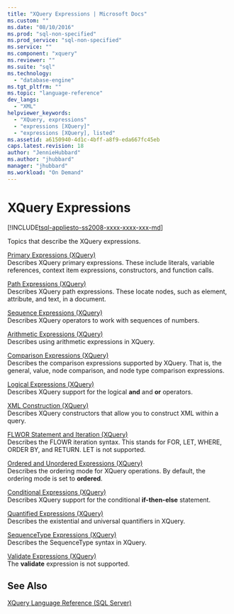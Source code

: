 ```yaml
---
title: "XQuery Expressions | Microsoft Docs"
ms.custom: ""
ms.date: "08/10/2016"
ms.prod: "sql-non-specified"
ms.prod_service: "sql-non-specified"
ms.service: ""
ms.component: "xquery"
ms.reviewer: ""
ms.suite: "sql"
ms.technology: 
  - "database-engine"
ms.tgt_pltfrm: ""
ms.topic: "language-reference"
dev_langs: 
  - "XML"
helpviewer_keywords: 
  - "XQuery, expressions"
  - "expressions [XQuery]"
  - "expressions [XQuery], listed"
ms.assetid: a6150940-4d1c-4bff-a8f9-eda667fc45eb
caps.latest.revision: 18
author: "JennieHubbard"
ms.author: "jhubbard"
manager: "jhubbard"
ms.workload: "On Demand"
---
```

# XQuery Expressions
[!INCLUDE[tsql-appliesto-ss2008-xxxx-xxxx-xxx-md](../includes/tsql-appliesto-ss2008-xxxx-xxxx-xxx-md.md)]

  Topics that describe the XQuery expressions.  
  

 [Primary Expressions &#40;XQuery&#41;](../xquery/primary-expressions-xquery.md)  
 Describes XQuery primary expressions. These include literals, variable references, context item expressions, constructors, and function calls.  
  
 [Path Expressions &#40;XQuery&#41;](../xquery/path-expressions-xquery.md)  
 Describes XQuery path expressions. These locate nodes, such as element, attribute, and text, in a document.  
  
 [Sequence Expressions &#40;XQuery&#41;](../xquery/sequence-expressions-xquery.md)  
 Describes XQuery operators to work with sequences of numbers.  
  
 [Arithmetic Expressions &#40;XQuery&#41;](../xquery/arithmetic-expressions-xquery.md)  
 Describes using arithmetic expressions in XQuery.  
  
 [Comparison Expressions &#40;XQuery&#41;](../xquery/comparison-expressions-xquery.md)  
 Describes the comparison expressions supported by XQuery. That is, the general, value, node comparison, and node type comparison expressions.  
  
 [Logical Expressions &#40;XQuery&#41;](../xquery/logical-expressions-xquery.md)  
 Describes XQuery support for the logical **and** and **or** operators.  
  
 [XML Construction &#40;XQuery&#41;](../xquery/xml-construction-xquery.md)  
 Describes XQuery constructors that allow you to construct XML within a query.  
  
 [FLWOR Statement and Iteration &#40;XQuery&#41;](../xquery/flwor-statement-and-iteration-xquery.md)  
 Describes the FLOWR iteration syntax. This stands for FOR, LET, WHERE, ORDER BY, and RETURN. LET is not supported.  
  
 [Ordered and Unordered Expressions &#40;XQuery&#41;](../xquery/ordered-and-unordered-expressions-xquery.md)  
 Describes the ordering mode for XQuery operations. By default, the ordering mode is set to **ordered**.  
  
 [Conditional Expressions &#40;XQuery&#41;](../xquery/conditional-expressions-xquery.md)  
 Describes XQuery support for the conditional **if-then-else** statement.  
  
 [Quantified Expressions &#40;XQuery&#41;](../xquery/quantified-expressions-xquery.md)  
 Describes the existential and universal quantifiers in XQuery.  
  
 [SequenceType Expressions &#40;XQuery&#41;](../xquery/sequencetype-expressions-xquery.md)  
 Describes the SequenceType syntax in XQuery.  
  
 [Validate Expressions &#40;XQuery&#41;](../xquery/validate-expressions-xquery.md)  
 The **validate** expression is not supported.  
  
## See Also  
 [XQuery Language Reference &#40;SQL Server&#41;](../xquery/xquery-language-reference-sql-server.md)  
  
  
